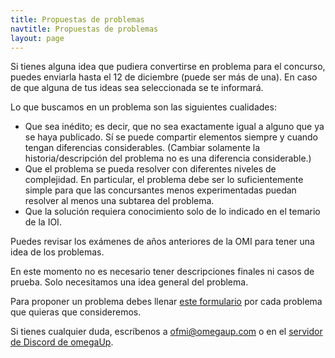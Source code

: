 ```yaml
---
title: Propuestas de problemas
navtitle: Propuestas de problemas
layout: page
---
```

Si tienes alguna idea que pudiera convertirse en problema para el concurso, puedes enviarla hasta el 12 de diciembre (puede ser más de una). En caso de que alguna de tus ideas sea seleccionada se te informará.

Lo que buscamos en un problema son las siguientes cualidades:
 * Que sea inédito; es decir, que no sea exactamente igual a alguno que ya se haya publicado. Sí se puede compartir elementos siempre y cuando tengan diferencias considerables. (Cambiar solamente la historia/descripción del problema no es una diferencia considerable.)
 * Que el problema se pueda resolver con diferentes niveles de complejidad. En particular, el problema debe ser lo suficientemente simple para que las concursantes menos experimentadas puedan resolver al menos una subtarea del problema.
* Que la solución requiera conocimiento solo de lo indicado en el temario de la IOI.

Puedes revisar los exámenes de años anteriores de la OMI para tener una idea de los problemas.

En este momento no es necesario tener descripciones finales ni casos de prueba. Solo necesitamos una idea general del problema.

Para proponer un problema debes llenar [este formulario](https://forms.gle/uPsuxgoWHSMaAVTV9) por cada problema que quieras que consideremos.

Si tienes cualquier duda, escríbenos a [ofmi@omegaup.com](mailto:ofmi@omegaup.com) o en el [servidor de Discord de omegaUp](https://discord.gg/gn6GTb4rfG).
